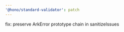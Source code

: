 ```yaml
---
'@hono/standard-validator': patch
---
```


fix: preserve ArkError prototype chain in sanitizeIssues
